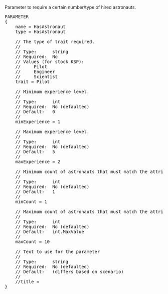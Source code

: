Parameter to require a certain number/type of hired astronauts.
<pre>
PARAMETER
{
    name = HasAstronaut
    type = HasAstronaut

    // The type of trait required.
    //
    // Type:      string
    // Required:  No
    // Values (for stock KSP):
    //     Pilot
    //     Engineer
    //     Scientist
    trait = Pilot

    // Minimum experience level.
    //
    // Type:      int
    // Required:  No (defaulted)
    // Default:   0
    //
    minExperience = 1

    // Maximum experience level.
    //
    // Type:      int
    // Required:  No (defaulted)
    // Default:   5
    //
    maxExperience = 2

    // Minimum count of astronauts that must match the attributes above.
    //
    // Type:      int
    // Required:  No (defaulted)
    // Default:   1
    //
    minCount = 1

    // Maximum count of astronauts that must match the attributes above.
    //
    // Type:      int
    // Required:  No (defaulted)
    // Default:   int.MaxValue
    //
    maxCount = 10

    // Text to use for the parameter
    //
    // Type:      string
    // Required:  No (defaulted)
    // Default:   (differs based on scenario)
    // 
    //title =
}
</pre>
